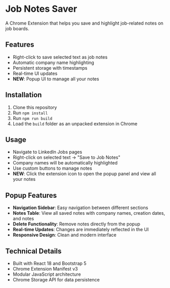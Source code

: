 # Job Notes Saver

A Chrome Extension that helps you save and highlight job-related notes on job boards.

## Features
- Right-click to save selected text as job notes
- Automatic company name highlighting
- Persistent storage with timestamps
- Real-time UI updates
- **NEW**: Popup UI to manage all your notes

## Installation
1. Clone this repository
2. Run `npm install`
3. Run `npm run build`
4. Load the `build` folder as an unpacked extension in Chrome

## Usage
- Navigate to LinkedIn Jobs pages
- Right-click on selected text → "Save to Job Notes"
- Company names will be automatically highlighted
- Use custom buttons to manage notes
- **NEW**: Click the extension icon to open the popup panel and view all your notes

## Popup Features
- **Navigation Sidebar**: Easy navigation between different sections
- **Notes Table**: View all saved notes with company names, creation dates, and notes
- **Delete Functionality**: Remove notes directly from the popup
- **Real-time Updates**: Changes are immediately reflected in the UI
- **Responsive Design**: Clean and modern interface

## Technical Details
- Built with React 18 and Bootstrap 5
- Chrome Extension Manifest v3
- Modular JavaScript architecture
- Chrome Storage API for data persistence